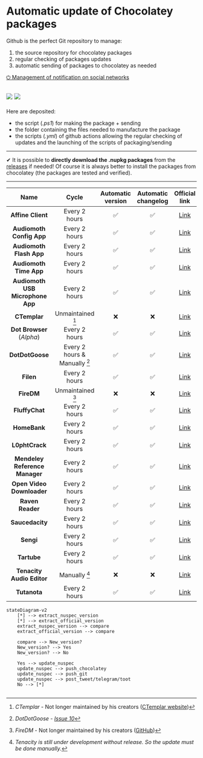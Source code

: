 # Automatic update of Chocolatey packages

Github is the perfect Git repository to manage:

1. the source repository for chocolatey packages
2. regular checking of packages updates
3. automatic sending of packages to chocolatey as needed

[⏻ Management of notification on social networks](https://adrisupport.000webhostapp.com/UCP/)

<a href="https://twitter.com/up_choco_pack"><img src="https://img.shields.io/badge/Twitter-update__choco__packages-blue?style=flat-square&amp;logo=twitter"/></a> <a rel="me" href="https://piaille.fr/web/@update_choco_packages"><img src="https://img.shields.io/badge/Mastodon-update__choco__packages-blue?style=flat-square&amp;logo=mastodon"/></a>
---

Here are deposited:

* the script (*.ps1*) for making the package + sending
* the folder containing the files needed to manufacture the package
* the scripts (*.yml*) of github actions allowing the regular checking of updates and the launching of the scripts of packaging/sending

---

✔ It is possible to **directly download the .nupkg packages** from the [releases](https://github.com/A-d-r-i/update_choco_package/releases) if needed! Of course it is always better to install the packages from chocolatey (the packages are tested and verified).

---
| Name | Cycle | Automatic version | Automatic changelog | Official link | Chocolatey link |
|:---:|:---:|:---:|:---:|:---:|:---:|
| **Affine Client** | Every 2 hours | ✅ | ✅ | [Link](https://affine.pro/) | [Link](https://community.chocolatey.org/packages/affine-client) |
| **Audiomoth Config App** | Every 2 hours | ✅ | ✅ | [Link](https://www.openacousticdevices.info/applications) | [Link](https://community.chocolatey.org/packages/audiomoth-config) |
| **Audiomoth Flash App** | Every 2 hours | ✅ | ✅ | [Link](https://www.openacousticdevices.info/applications) | [Link](https://community.chocolatey.org/packages/audiomoth-flash) |
| **Audiomoth Time App** | Every 2 hours | ✅ | ✅ | [Link](https://www.openacousticdevices.info/applications) | [Link](https://community.chocolatey.org/packages/audiomoth-time) |
| **Audiomoth USB Microphone App** | Every 2 hours | ✅ | ✅ | [Link](https://www.openacousticdevices.info/applications) | [Link](https://community.chocolatey.org/packages/audiomoth-usb) |
| **CTemplar** | Unmaintained [^1] | ❌ | ❌ | [Link](https://ctemplar.com) | [Link](https://community.chocolatey.org/packages/ctemplar) |
| **Dot Browser** (*Alpha*) | Every 2 hours | ✅ | ✅ | [Link](https://www.dothq.co/) | [Link](https://community.chocolatey.org/packages/dotbrowser) |
| **DotDotGoose** | Every 2 hours & Manually [^2] | ✅ | ✅ | [Link](https://biodiversityinformatics.amnh.org/open_source/dotdotgoose/) | [Link](https://community.chocolatey.org/packages/dotdotgoose) |
| **Filen** | Every 2 hours | ✅ | ✅ | [Link](https://filen.io/) | [Link](https://community.chocolatey.org/packages/filen) |
| **FireDM** | Unmaintained [^3] | ❌ | ❌ | [Link](https://github.com/firedm) | [Link](https://community.chocolatey.org/packages/firedm) |
| **FluffyChat** | Every 2 hours | ✅ | ✅ | [Link](https://fluffychat.im/) | [Link](https://community.chocolatey.org/packages/fluffychat) |
| **HomeBank** | Every 2 hours | ✅ | ✅ | [Link](homebank.free.fr) | [Link](https://community.chocolatey.org/packages/homebank) |
| **L0phtCrack** | Every 2 hours | ✅ | ✅ | [Link](https://l0phtcrack.gitlab.io/) | [Link](https://community.chocolatey.org/packages/l0phtcrack) |
| **Mendeley Reference Manager** | Every 2 hours | ✅ | ✅ | [Link](https://www.mendeley.com/reference-management/reference-manager) | [Link](https://community.chocolatey.org/packages/mendeley-reference-manager) |
| **Open Video Downloader** | Every 2 hours | ✅ | ✅ | [Link](https://jely2002.github.io/youtube-dl-gui/) | [Link](https://community.chocolatey.org/packages/open-video-downloader) |
| **Raven Reader** | Every 2 hours | ✅ | ✅ | [Link](https://ravenreader.app) | [Link](https://community.chocolatey.org/packages/raven) |
| **Saucedacity** | Every 2 hours | ✅ | ✅ | [Link](https://saucedacity.github.io/) | [Link](https://community.chocolatey.org/packages/saucedacity) |
| **Sengi** | Every 2 hours | ✅ | ✅ | [Link](https://nicolasconstant.github.io/sengi) | [Link](https://community.chocolatey.org/packages/sengi) |
| **Tartube** | Every 2 hours | ✅ | ✅ | [Link](https://tartube.sourceforge.io) | [Link](https://community.chocolatey.org/packages/tartube) |
| **Tenacity Audio Editor** | Manually [^4] | ❌ | ❌ | [Link](https://tenacityaudio.org) | [Link](https://community.chocolatey.org/packages/tenacity) |
| **Tutanota** | Every 2 hours | ✅ | ✅ | [Link](https://tutanota.com) | [Link](https://community.chocolatey.org/packages/tutanota) |

[^1]: *CTemplar* - Not longer maintained by his creators ([CTemplar website](https://ctemplar.com/ctemplar-is-shutting-down/))
[^2]: *DotDotGoose - [Issue 10](https://github.com/A-d-r-i/update_choco_package/issues/10)*  
[^3]: *FireDM* - Not longer maintained by his creators ([GitHub](https://github.com/firedm))  
[^4]: *Tenacity is still under development without release. So the update must be done manually.*

```mermaid
stateDiagram-v2
    [*] --> extract_nuspec_version
    [*] --> extract_official_version
    extract_nuspec_version --> compare
    extract_official_version --> compare

    compare --> New_version?
    New_version? --> Yes
    New_version? --> No

    Yes --> update_nuspec
    update_nuspec --> push_chocolatey
    update_nuspec --> push_git
    update_nuspec --> post_tweet/telegram/toot
    No --> [*]
  
```
